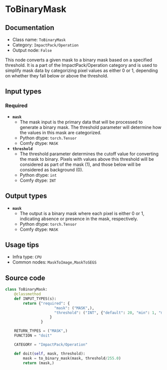 # ToBinaryMask
## Documentation
- Class name: `ToBinaryMask`
- Category: `ImpactPack/Operation`
- Output node: `False`

This node converts a given mask to a binary mask based on a specified threshold. It is a part of the ImpactPack/Operation category and is used to simplify mask data by categorizing pixel values as either 0 or 1, depending on whether they fall below or above the threshold.
## Input types
### Required
- **`mask`**
    - The mask input is the primary data that will be processed to generate a binary mask. The threshold parameter will determine how the values in this mask are categorized.
    - Python dtype: `torch.Tensor`
    - Comfy dtype: `MASK`
- **`threshold`**
    - The threshold parameter determines the cutoff value for converting the mask to binary. Pixels with values above this threshold will be considered as part of the mask (1), and those below will be considered as background (0).
    - Python dtype: `int`
    - Comfy dtype: `INT`
## Output types
- **`mask`**
    - The output is a binary mask where each pixel is either 0 or 1, indicating absence or presence in the mask, respectively.
    - Python dtype: `torch.Tensor`
    - Comfy dtype: `MASK`
## Usage tips
- Infra type: `CPU`
- Common nodes: `MaskToImage,MaskToSEGS`


## Source code
```python
class ToBinaryMask:
    @classmethod
    def INPUT_TYPES(s):
        return {"required": {
                      "mask": ("MASK",),
                      "threshold": ("INT", {"default": 20, "min": 1, "max": 255}),
                    }
                }

    RETURN_TYPES = ("MASK",)
    FUNCTION = "doit"

    CATEGORY = "ImpactPack/Operation"

    def doit(self, mask, threshold):
        mask = to_binary_mask(mask, threshold/255.0)
        return (mask,)

```
